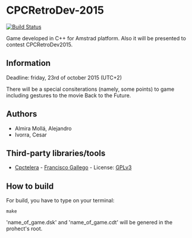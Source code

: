 # CPCRetroDev-2015
[![Build Status](https://travis-ci.org/CalivGames/CPCRetroDev-2015.svg)](https://travis-ci.org/CalivGames/CPCRetroDev-2015)

Game developed in C++ for Amstrad platform. Also it will be presented to contest CPCRetroDev2015.

## Information

Deadline: friday, 23rd of october 2015 (UTC+2)

There will be a special consiterations (namely, some points) to game including gestures to the movie Back to the Future.

## Authors

- Almira Mollá, Alejandro
- Ivorra, Cesar

## Third-party libraries/tools

- [Cpctelera](https://github.com/lronaldo/cpctelera) - [Francisco Gallego](https://github.com/lronaldo) - License: [GPLv3](https://github.com/lronaldo/cpctelera/blob/master/LICENSE)

## How to build

For build, you have to type on your terminal:

    make

'name\_of\_game.dsk' and 'name\_of\_game.cdt' will be genered in the prohect's root.
